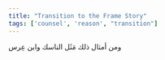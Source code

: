 ```yaml
---
title: "Transition to the Frame Story"
tags: ['counsel', 'reason', "transition"]
---
```


 ومن أمثال ذلك مَثَل الناسك وابن عِرس
